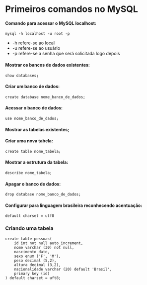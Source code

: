 # Primeiros comandos no MySQL 

#### Comando para acessar o MySQL localhost:
```
mysql -h localhost -u root -p
```
* -h refere-se ao local
* -u refere-se ao usuário
* -p refere-se a senha que será solicitada logo depois

#### Mostrar os bancos de dados existentes:
```
show databases;
```
#### Criar um banco de dados:
```
create database nome_banco_de_dados;
```
#### Acessar o banco de dados:
```
use nome_banco_de_dados;
```
#### Mostrar as tabelas existentes;

#### Criar uma nova tabela:
```
create table nome_tabela;
```
#### Mostrar a estrutura da tabela:
```
describe nome_tabela; 
```
#### Apagar o banco de dados:
```
drop database nome_banco_de_dados;
```
#### Configurar para linguagem brasileira reconhecendo acentuação:
```
default charset = utf8
```
### Criando uma tabela

```
create table pessoas(
    id int not null auto_increment,
    nome varchar (30) not null,
    nascimento date,
    sexo enum ('F', 'M'),
    peso decimal (5,2),
    altura decimal (3,2),
    nacionalidade varchar (20) default 'Brasil',
    primary key (id)
) default charset = uft8;
```
